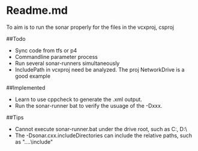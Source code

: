 Readme.md
=================

To aim is to run the sonar properly for the files in the vcxproj, csproj

##Todo
- Sync code from tfs or p4
- Commandline parameter process
- Run several sonar-runners simultaneously
- IncludePath in vcxproj need be analyzed. The proj NetworkDrive is a good example

##Implemented
- Learn to use cppcheck to generate the .xml output.
- Run the sonar-runner bat to verify the usuage of the -Dxxx.

##Tips
- Cannot execute sonar-runner.bat under the drive root, such as C:\, D:\
- The -Dsonar.cxx.includeDirectories can include the relative paths, such as "..\..\include"